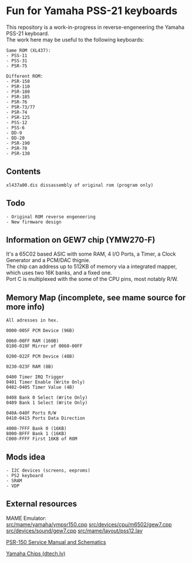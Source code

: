 # Fun for Yamaha PSS-21 keyboards

This repository is a work-in-progress in reverse-engeneering the Yamaha PSS-21 keyboard.  
The work here may be useful to the following keyboards:  
```
Same ROM (XL437):
- PSS-11
- PSS-31
- PSR-75

Different ROM:
- PSR-150
- PSR-110
- PSR-180
- PSR-185
- PSR-76
- PSR-73/77
- PSR-74
- PSR-125
- PSS-12
- PSS-6
- DD-9
- DD-20
- PSR-190
- PSR-78
- PSR-130
```

## Contents
```
xl437a00.dis dissassembly of original rom (program only)
```

## Todo
```
- Original ROM reverse engeneering
- New firmware design
```

## Information on GEW7 chip (YMW270-F)

It's a 65C02 based ASIC with some RAM, 4 I/O Ports, a Timer, a Clock Generator and a PCM/DAC thignie.  
The chip can address up to 512KB of memory via a integrated mapper, which uses two 16K banks, and a fixed one.  
Port C is multiplexed with the some of the CPU pins, most notably R/W.  

## Memory Map (incomplete, see mame source for more info)

```
All adresses in hex.

0000-005F PCM Device (96B)

0060-00FF RAM (160B)
0100-019F Mirror of 0060-00FF

0200-022F PCM Device (48B)

0230-023F RAM (8B)

0400 Timer IRQ Trigger
0401 Timer Enable (Write Only)
0402-0405 Timer Value (4B)

0408 Bank 0 Select (Write Only)
0409 Bank 1 Select (Write Only)

040A-040F Ports R/W
0410-0415 Ports Data Direction

4000-7FFF Bank 0 (16KB)
8000-BFFF Bank 1 (16KB)
C000-FFFF First 16KB of ROM
```

## Mods idea

```
- I2C devices (screens, eeproms)
- PS2 keyboard
- SRAM
- VDP
```

## External resources

MAME Emulator:  
[src/mame/yamaha/ympsr150.cpp](https://github.com/mamedev/mame/blob/master/src/mame/yamaha/ympsr150.cpp)
[src/devices/cpu/m6502/gew7.cpp](https://github.com/mamedev/mame/blob/master/src/devices/cpu/m6502/gew7.cpp)
[src/devices/sound/gew7.cpp](https://github.com/mamedev/mame/blob/master/src/devices/sound/gew7.cpp)
[src/mame/layout/pss12.lay](https://github.com/mamedev/mame/blob/master/src/mame/layout/pss12.lay)

[PSR-150 Service Manual and Schematics](https://archive.org/details/psr-150-service-manual)

[Yamaha Chips (dtech.lv)](https://www.dtech.lv/techarticles_yamaha_chips.html)
